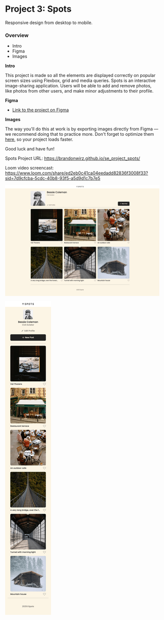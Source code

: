 # Project 3: Spots

Responsive design from desktop to mobile.

### Overview

- Intro
- Figma
- Images

**Intro**

This project is made so all the elements are displayed correctly on popular screen sizes using Flexbox, grid and media queries.
Spots is an interactive image-sharing application. Users will be able to add and remove photos, like photos from other users, and make minor adjustments to their profile.

**Figma**

- [Link to the project on Figma](https://www.figma.com/file/BBNm2bC3lj8QQMHlnqRsga/Sprint-3-Project-%E2%80%94-Spots?type=design&node-id=2%3A60&mode=design&t=afgNFybdorZO6cQo-1)

**Images**

The way you'll do this at work is by exporting images directly from Figma — we recommend doing that to practice more. Don't forget to optimize them [here](https://tinypng.com/), so your project loads faster.

Good luck and have fun!

Spots Project URL:
https://brandonwirz.github.io/se_project_spots/

Loom video screencast:
https://www.loom.com/share/ed2eb0c41ca04eedadd82836f3008f33?sid=7d9cfcba-5cdc-40b8-93f5-a5d9d1c7b7e5

![alt text](brandonwirz-spots-desktop-view.png)

![alt text](<brandonwirz-spots- mobile-view.png>)
